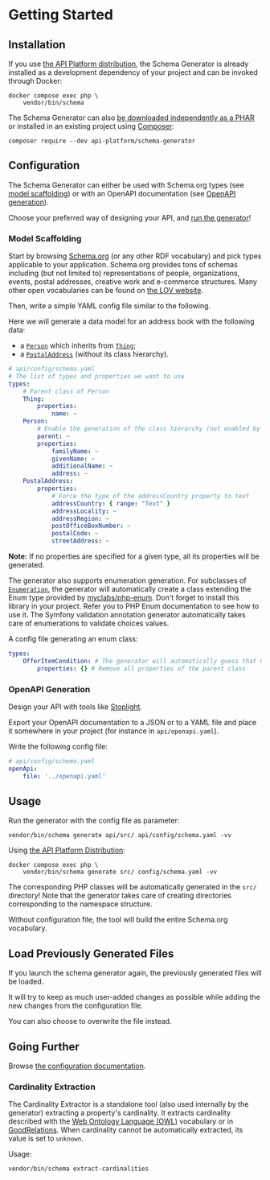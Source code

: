 # Getting Started

## Installation

If you use [the API Platform distribution](../distribution/index.md), the Schema Generator is already installed as a development
dependency of your project and can be invoked through Docker:

```console
docker compose exec php \
    vendor/bin/schema
```

The Schema Generator can also [be downloaded independently as a PHAR](https://github.com/api-platform/schema-generator/releases) or installed in an existing project using [Composer](https://getcomposer.org):

```console
composer require --dev api-platform/schema-generator
```

## Configuration

The Schema Generator can either be used with Schema.org types (see [model scaffolding](#model-scaffolding)) or with an OpenAPI documentation (see [OpenAPI generation](#openapi-generation)).

Choose your preferred way of designing your API, and [run the generator](#usage)!

### Model Scaffolding

Start by browsing [Schema.org](https://schema.org) (or any other RDF vocabulary) and pick types applicable to your application.
Schema.org provides tons of schemas including (but not limited to) representations of people, organizations, events, postal addresses,
creative work and e-commerce structures.
Many other open vocabularies can be found on [the LOV website](https://lov.linkeddata.es/).

Then, write a simple YAML config file similar to the following.

Here we will generate a data model for an address book with the following data:

* a [`Person`](https://schema.org/Person) which inherits from [`Thing`](https://schema.org/Thing);
* a [`PostalAddress`](https://schema.org/PostalAddress) (without its class hierarchy).

```yaml
# api/config/schema.yaml
# The list of types and properties we want to use
types:
    # Parent class of Person
    Thing:
        properties:
            name: ~
    Person:
        # Enable the generation of the class hierarchy (not enabled by default)
        parent: ~
        properties:
            familyName: ~
            givenName: ~
            additionalName: ~
            address: ~
    PostalAddress:
        properties:
            # Force the type of the addressCountry property to text
            addressCountry: { range: "Text" }
            addressLocality: ~
            addressRegion: ~
            postOfficeBoxNumber: ~
            postalCode: ~
            streetAddress: ~
```

**Note:** If no properties are specified for a given type, all its properties will be generated.

The generator also supports enumeration generation. For subclasses of [`Enumeration`](https://schema.org/Enumeration), the
generator will automatically create a class extending the Enum type provided by [myclabs/php-enum](https://github.com/myclabs/php-enum).
Don't forget to install this library in your project. Refer you to PHP Enum documentation to see how to use it.
The Symfony validation annotation generator automatically takes care of enumerations to validate choices values.

A config file generating an enum class:

```yaml
types:
    OfferItemCondition: # The generator will automatically guess that OfferItemCondition is subclass of Enum
        properties: {} # Remove all properties of the parent class
```

### OpenAPI Generation

Design your API with tools like [Stoplight](https://stoplight.io/).

Export your OpenAPI documentation to a JSON or to a YAML file and place it somewhere in your project
(for instance in `api/openapi.yaml`).

Write the following config file:

```yaml
# api/config/schema.yaml
openApi:
    file: '../openapi.yaml'
```

## Usage

Run the generator with the config file as parameter:

```console
vendor/bin/schema generate api/src/ api/config/schema.yaml -vv
```

Using [the API Platform Distribution](../distribution/index.md):

```console
docker compose exec php \
    vendor/bin/schema generate src/ config/schema.yaml -vv
```

The corresponding PHP classes will be automatically generated in the `src/` directory!
Note that the generator takes care of creating directories corresponding to the namespace structure.

Without configuration file, the tool will build the entire Schema.org vocabulary.

## Load Previously Generated Files

If you launch the schema generator again, the previously generated files will be loaded.

It will try to keep as much user-added changes as possible while adding the new changes from the configuration file.

You can also choose to overwrite the file instead.

## Going Further

Browse [the configuration documentation](configuration.md).

### Cardinality Extraction

The Cardinality Extractor is a standalone tool (also used internally by the generator) extracting a property's cardinality.
It extracts cardinality described with the [Web Ontology Language (OWL)](https://en.wikipedia.org/wiki/Web_Ontology_Language) vocabulary
or in [GoodRelations](http://www.heppnetz.de/projects/goodrelations/).
When cardinality cannot be automatically extracted, its value is set to `unknown`.

Usage:

```console
vendor/bin/schema extract-cardinalities
```
